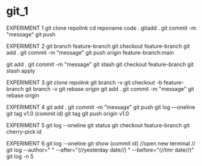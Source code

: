 # git_1
EXPERIMENT 1
git clone repolink 
cd reponame 
code . 
gitadd .
git commit -m "message" 
git push

EXPERIMENT 2
git branch feature-branch
git checkout feature-branch
git add .
git commit -m "message"
git push origin feature-branch:main

git add .
git commit -m "message"
git stash
git checkout feature-branch
git stash apply

EXPERIMENT 3
git clone repolink
git branch -v
git checkout -b feature-branch
git branch -v
git rebase origin 
git add .
git commit -m "message"
git rebase origin

EXPERIMENT 4
git add .
git commit -m "message"
git push
git log  —oneline 
git tag  v1.0 (commit id) 
git tag
git push origin v1.0

EXPERIMENT 5
git log --oneline 
git status 
git checkout feature-branch 
git cherry-pick id

EXPERIMENT 6
git log --oneline 
git show (commit id)
//open new terminal //
git log --author=" " --after="(//yesterday date//) "    --before="(//tmr date//)"
git log -n 5
